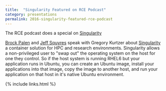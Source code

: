 ```yaml
---
title:  "Singularity Featured on RCE Podcast"
category: presentations
permalink: 2016-singularity-featured-rce-podcast
---
```


The RCE podcast does a special on <a href="http://www.rce-cast.com/Podcast/rce-106-singularity.html" target="_blank">Singularity</a>

<p><a href="http://www.rce-cast.com/about/about-the-hosts.html#brockp">Brock Palen</a> and <a href="http://www.rce-cast.com/about/about-the-hosts.html#jsquyres">Jeff Squyres</a> speak with Gregory Kurtzer about <a href="/singularityware.github.io/">Singularity</a> a container solution for HPC and research environments.  Singularity allows a non-privileged user to "swap out" the operating system on the host for one they control. So if the host system is running RHEL6 but your application runs in Ubuntu, you can create an Ubuntu image, install your applications into that image, copy the image to another host, and run your application on that host in it's native Ubuntu environment.</p>

{% include links.html %}
